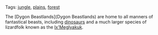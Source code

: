Tags: [jungle](Jungles), [plains](Plains), [forest](Forests)

The [Dygon Beastlands](Dygon Beastlands) are home to all manners of fantastical beasts, including [dinosaurs](Dinosaurs) and a much larger species of lizardfolk known as the [Ix'Meglyakuk](Ix'Meglyakuk).